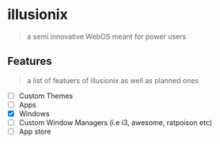 # illusionix

> a semi innovative WebOS meant for power users

## Features

> a list of featuers of illusionix as well as planned ones

- [ ] Custom Themes
- [ ] Apps
- [x] Windows
- [ ] Custom Window Managers (i.e i3, awesome, ratpoison etc)
- [ ] App store

